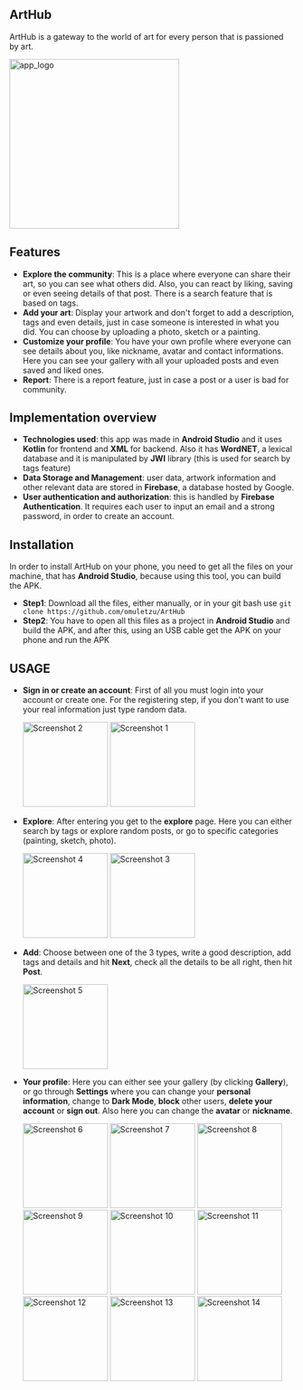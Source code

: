 ## ArtHub
  ArtHub is a gateway to the world of art for every person that is passioned by art.
  
<img src="https://github.com/omuletzu/ArtHub/assets/75565975/2394eeee-a060-4cfe-a7cb-9a2b95096da1" alt="app_logo" width="300">

## Features

- **Explore the community**: This is a place where everyone can share their art, so you can see what others did. Also, you can react by liking, saving or even seeing details of that post. There is a search feature that is based on tags. 
- **Add your art**: Display your artwork and don't forget to add a description, tags and even details, just in case someone is interested in what you did. You can choose by uploading a photo, sketch or a painting.
- **Customize your profile**: You have your own profile where everyone can see details about you, like nickname, avatar and contact informations. Here you can see your gallery with all your uploaded posts and even saved and liked ones.
- **Report**: There is a report feature, just in case a post or a user is bad for community.

## Implementation overview

- **Technologies used**: this app was made in **Android Studio** and it uses **Kotlin** for frontend and **XML** for backend. Also it has **WordNET**, a lexical database and it is manipulated by **JWI** library (this is used for search by tags feature)
- **Data Storage and Management**: user data, artwork information and other relevant data are stored in **Firebase**, a database hosted by Google.
- **User authentication and authorization**: this is handled by **Firebase Authentication**. It requires each user to input an email and a strong password, in order to create an account.

## Installation 

  In order to install ArtHub on your phone, you need to get all the files on your machine, that has **Android Studio**, because using this tool, you can build the APK.

- **Step1**: Download all the files, either manually, or in your git bash use `git clone https://github.com/omuletzu/ArtHub`
- **Step2**: You have to open all this files as a project in **Android Studio** and build the APK, and after this, using an USB cable get the APK on your phone and run the APK

## USAGE 

- **Sign in or create an account**: First of all you must login into your account or create one. For the registering step, if you don't want to use your real information just type random data.


  <img src="https://github.com/omuletzu/ArtHub/assets/75565975/851c82ef-8da4-4fb6-a8cf-57e0e4e755cd" alt="Screenshot 2" width="150">
  <img src="https://github.com/omuletzu/ArtHub/assets/75565975/0f443bee-5f12-4c7a-a839-80bf9c8dfef1" alt="Screenshot 1" width="150">


- **Explore**: After entering you get to the **explore** page. Here you can either search by tags or explore random posts, or go to specific categories (painting, sketch, photo).

  <img src="https://github.com/omuletzu/ArtHub/assets/75565975/023b16a2-d5b4-47fd-aae2-637d7b8e2d07" alt="Screenshot 4" width="150">
  <img src="https://github.com/omuletzu/ArtHub/assets/75565975/33b454eb-55ce-43e3-97b2-f88d81bd223f" alt="Screenshot 3" width="150">

  
- **Add**: Choose between one of the 3 types, write a good description, add tags and details and hit **Next**, check all the details to be all right, then hit **Post**.


  <img src="https://github.com/omuletzu/ArtHub/assets/75565975/c414a1e9-0e4f-456b-8497-9d2bf91177ec" alt="Screenshot 5" width="150">

  
- **Your profile**: Here you can either see your gallery (by clicking **Gallery**), or go through **Settings** where you can change your **personal information**, change to **Dark Mode**, **block** other users, **delete your account** or **sign out**. Also here you can change the **avatar** or **nickname**.

  <img src="https://github.com/omuletzu/ArtHub/assets/75565975/0af0338d-d08a-456e-827d-9e641ab7e216" alt="Screenshot 6" width="150">
  <img src="https://github.com/omuletzu/ArtHub/assets/75565975/8a15cb2f-49a2-46e4-8abd-5ecad59908cf" alt="Screenshot 7" width="150">
  <img src="https://github.com/omuletzu/ArtHub/assets/75565975/35d2fd42-32f3-421f-818a-c5485274b07e" alt="Screenshot 8" width="150">
  <img src="https://github.com/omuletzu/ArtHub/assets/75565975/8b15200b-db59-405f-a467-cbe34be1980a" alt="Screenshot 9" width="150">
  <img src="https://github.com/omuletzu/ArtHub/assets/75565975/87631c8e-6534-499d-87f4-959ee7ad9e8f" alt="Screenshot 10" width="150">
  <img src="https://github.com/omuletzu/ArtHub/assets/75565975/4646dcbd-dc06-4774-86ec-3053c11a60ce" alt="Screenshot 11" width="150">
  <img src="https://github.com/omuletzu/ArtHub/assets/75565975/2edd98b1-8eec-4b72-b9b5-1d9fc112e55c" alt="Screenshot 12" width="150">
  <img src="https://github.com/omuletzu/ArtHub/assets/75565975/e2f19353-0704-4a61-9fbd-de8d88c61c2e" alt="Screenshot 13" width="150">
  <img src="https://github.com/omuletzu/ArtHub/assets/75565975/c32239a8-8874-43d0-b7ef-4306fb26d8ee" alt="Screenshot 14" width="150">



  

